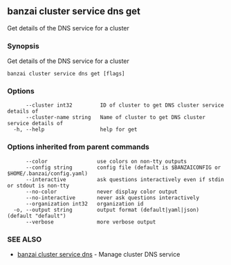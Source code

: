 ## banzai cluster service dns get

Get details of the DNS service for a cluster

### Synopsis

Get details of the DNS service for a cluster

```
banzai cluster service dns get [flags]
```

### Options

```
      --cluster int32         ID of cluster to get DNS cluster service details of
      --cluster-name string   Name of cluster to get DNS cluster service details of
  -h, --help                  help for get
```

### Options inherited from parent commands

```
      --color                use colors on non-tty outputs
      --config string        config file (default is $BANZAICONFIG or $HOME/.banzai/config.yaml)
      --interactive          ask questions interactively even if stdin or stdout is non-tty
      --no-color             never display color output
      --no-interactive       never ask questions interactively
      --organization int32   organization id
  -o, --output string        output format (default|yaml|json) (default "default")
      --verbose              more verbose output
```

### SEE ALSO

* [banzai cluster service dns](banzai_cluster_service_dns.md)	 - Manage cluster DNS service

